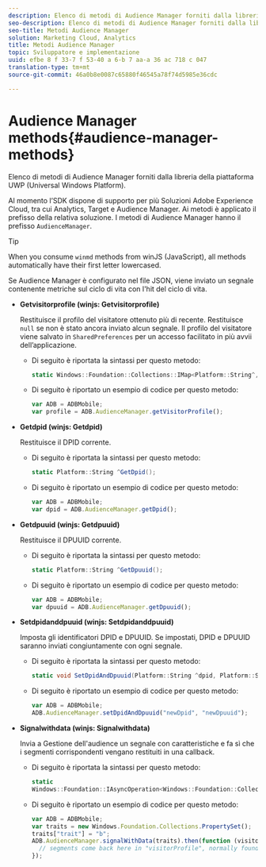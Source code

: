 ```yaml
---
description: Elenco di metodi di Audience Manager forniti dalla libreria della piattaforma UWP (Universal Windows Platform).
seo-description: Elenco di metodi di Audience Manager forniti dalla libreria della piattaforma UWP (Universal Windows Platform).
seo-title: Metodi Audience Manager
solution: Marketing Cloud, Analytics
title: Metodi Audience Manager
topic: Sviluppatore e implementazione
uuid: efbe 8 f 33-7 f 53-40 a 6-b 7 aa-a 36 ac 718 c 047
translation-type: tm+mt
source-git-commit: 46a0b8e0087c65880f46545a78f74d5985e36cdc

---
```



# Audience Manager methods{#audience-manager-methods}

Elenco di metodi di Audience Manager forniti dalla libreria della piattaforma UWP (Universal Windows Platform).

Al momento l’SDK dispone di supporto per più Soluzioni Adobe Experience Cloud, tra cui Analytics, Target e Audience Manager. Ai metodi è applicato il prefisso della relativa soluzione. I metodi di Audience Manager hanno il prefisso `AudienceManager`.

>[!TIP]
>
>When you consume `winmd` methods from winJS (JavaScript), all methods automatically have their first letter lowercased.

Se Audience Manager è configurato nel file JSON, viene inviato un segnale contenente metriche sul ciclo di vita con l'hit del ciclo di vita.

* **Getvisitorprofile (winjs: Getvisitorprofile)**

   Restituisce il profilo del visitatore ottenuto più di recente. Restituisce `null` se non è stato ancora inviato alcun segnale. Il profilo del visitatore viene salvato in `SharedPreferences` per un accesso facilitato in più avvii dell’applicazione.

   * Di seguito è riportata la sintassi per questo metodo:

      ```csharp
      static Windows::Foundation::Collections::IMap<Platform::String^,Platform::Object^> ^GetVisitorProfile();
      ```

   * Di seguito è riportato un esempio di codice per questo metodo:

      ```js
      var ADB = ADBMobile; 
      var profile = ADB.AudienceManager.getVisitorProfile();
      ```

* **Getdpid (winjs: Getdpid)**

   Restituisce il DPID corrente.

   * Di seguito è riportata la sintassi per questo metodo:

      ```csharp
      static Platform::String ^GetDpid();
      ```

   * Di seguito è riportato un esempio di codice per questo metodo:

      ```js
      var ADB = ADBMobile;
      var dpid = ADB.AudienceManager.getDpid(); 
      ```

* **Getdpuuid (winjs: Getdpuuid)**

   Restituisce il DPUUID corrente.

   * Di seguito è riportata la sintassi per questo metodo:

      ```csharp
      static Platform::String ^GetDpuuid();
      ```

   * Di seguito è riportato un esempio di codice per questo metodo:

      ```js
      var ADB = ADBMobile; 
      var dpuuid = ADB.AudienceManager.getDpuuid();
      ```

* **Setdpidanddpuuid (winjs: Setdpidanddpuuid)**

   Imposta gli identificatori DPID e DPUUID. Se impostati, DPID e DPUUID saranno inviati congiuntamente con ogni segnale.

   * Di seguito è riportata la sintassi per questo metodo:

      ```csharp
      static void SetDpidAndDpuuid(Platform::String ^dpid, Platform::String ^dpuuid);
      ```

   * Di seguito è riportato un esempio di codice per questo metodo:

      ```js
      var ADB = ADBMobile; 
      ADB.AudienceManager.setDpidAndDpuuid("newDpid", "newDpuuid");
      ```

* **Signalwithdata (winjs: Signalwithdata)**

   Invia a Gestione dell'audience un segnale con caratteristiche e fa sì che i segmenti corrispondenti vengano restituiti in una callback.

   * Di seguito è riportata la sintassi per questo metodo:

      ```csharp
      static 
      Windows::Foundation::IAsyncOperation<Windows::Foundation::Collections::IMap<Platform::String^, Platform::Object^> ^> ^SignalWithData(Windows::Foundation::Collections::IMap<Platform::String^,Platform::Object> ^data);
      ```

   * Di seguito è riportato un esempio di codice per questo metodo:

      ```js
      var ADB = ADBMobile;
      var traits = new Windows.Foundation.Collections.PropertySet(); 
      traits["trait"] = "b";
      ADB.AudienceManager.signalWithData(traits).then(function (visitorProfile) { 
        // segments come back here in "visitorProfile", normally found in the "segs" object of your json 
      }); 
      
